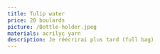 ```yaml
---
title: Tulip water
price: 20 boulards
picture: /Bottle-holder.jpeg
materials: acrilyc yarn
description: Je réécrirai plus tard (full bag)
---
```

